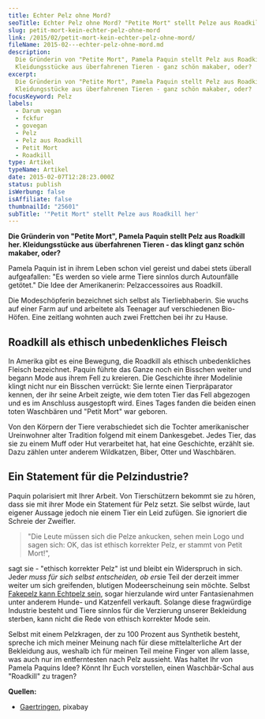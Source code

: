 ```yaml
---
title: Echter Pelz ohne Mord?
seoTitle: Echter Pelz ohne Mord? "Petite Mort" stellt Pelze aus Roadkill her
slug: petit-mort-kein-echter-pelz-ohne-mord
link: /2015/02/petit-mort-kein-echter-pelz-ohne-mord/
fileName: 2015-02---echter-pelz-ohne-mord.md
description:
  Die Gründerin von "Petite Mort", Pamela Paquin stellt Pelz aus Roadkill her.
  Kleidungsstücke aus überfahrenen Tieren - ganz schön makaber, oder?
excerpt:
  Die Gründerin von "Petite Mort", Pamela Paquin stellt Pelz aus Roadkill her.
  Kleidungsstücke aus überfahrenen Tieren - ganz schön makaber, oder?
focusKeyword: Pelz
labels:
  - Darum vegan
  - fckfur
  - govegan
  - Pelz
  - Pelz aus Roadkill
  - Petit Mort
  - Roadkill
type: Artikel
typeName: Artikel
date: 2015-02-07T12:28:23.000Z
status: publish
isWerbung: false
isAffiliate: false
thumbnailId: "25601"
subTitle: '"Petit Mort" stellt Pelze aus Roadkill her'
---
```


<strong>Die Gründerin von "Petite Mort", Pamela Paquin stellt Pelz aus Roadkill
her. Kleidungsstücke aus überfahrenen Tieren - das klingt ganz schön makaber,
oder?</strong>

Pamela Paquin ist in ihrem Leben schon viel gereist und dabei stets überall
aufgeafallen: "Es werden so viele arme Tiere sinnlos durch Autounfälle getötet."
Die Idee der Amerikanerin: Pelzaccessoires aus Roadkill.

Die Modeschöpferin bezeichnet sich selbst als Tierliebhaberin. Sie wuchs auf
einer Farm auf und arbeitete als Teenager auf verschiedenen Bio-Höfen. Eine
zeitlang wohnten auch zwei Frettchen bei ihr zu Hause.

## Roadkill als ethisch unbedenkliches Fleisch

In Amerika gibt es eine Bewegung, die Roadkill als ethisch unbedenkliches
Fleisch bezeichnet. Paquin führte das Ganze noch ein Bisschen weiter und begann
Mode aus ihrem Fell zu kreieren. Die Geschichte ihrer Modelinie klingt nicht nur
ein Bisschen verrückt: Sie lernte einen Tierpräparator kennen, der ihr seine
Arbeit zeigte, wie dem toten Tier das Fell abgezogen und es im Anschluss
ausgestopft wird. Eines Tages fanden die beiden einen toten Waschbären und
"Petit Mort" war geboren.

Von den Körpern der Tiere verabschiedet sich die Tochter amerikanischer
Ureinwohner alter Tradition folgend mit einem Dankesgebet. Jedes Tier, das sie
zu einem Muff oder Hut verarbeitet hat, hat eine Geschichte, erzählt sie. Dazu
zählen unter anderem Wildkatzen, Biber, Otter und Waschbären.

## Ein Statement für die Pelzindustrie?

Paquin polarisiert mit Ihrer Arbeit. Von Tierschützern bekommt sie zu hören,
dass sie mit ihrer Mode ein Statement für Pelz setzt. Sie selbst würde, laut
eigener Aussage jedoch nie einem Tier ein Leid zufügen. Sie ignoriert die
Schreie der Zweifler.

<blockquote>"Die Leute müssen sich die Pelze ankucken, sehen mein Logo und sagen sich: OK, das ist ethisch korrekter Pelz, er stammt von Petit Mort!",</blockquote>

sagt sie - "ethisch korrekter Pelz" ist und bleibt ein Widerspruch in sich.
Jede<em>r muss für sich selbst entscheiden, ob er</em>sie Teil der derzeit immer
weiter um sich greifenden, blutigen Modeerscheinung sein möchte. Selbst
[Fakepelz kann Echtpelz sein](/2014/11/fakepelz-echtpelz/), sogar hierzulande
wird unter Fantasienahmen unter anderem Hunde- und Katzenfell verkauft. Solange
diese fragwürdige Industrie besteht und Tiere sinnlos für die Verzierung unserer
Bekleidung sterben, kann nicht die Rede von ethisch korrekter Mode sein.

Selbst mit einem Pelzkragen, der zu 100 Prozent aus Synthetik besteht, spreche
ich mich meiner Meinung nach für diese mittelalterliche Art der Bekleidung aus,
weshalb ich für meinen Teil meine Finger von allem lasse, was auch nur im
entferntesten nach Pelz aussieht. Was haltet Ihr von Pamela Paquins Idee? Könnt
Ihr Euch vorstellen, einen Waschbär-Schal aus "Roadkill" zu tragen?

<strong>Quellen:</strong><ul><li>
[Gaertringen](https://www.treehugger.com/sustainable-fashion/petite-mort-ethical-fur-roadkill-pamela-paquin.html),
pixabay
